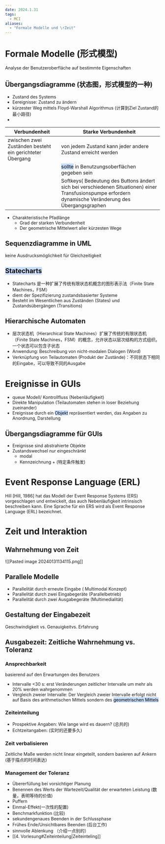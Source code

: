 ```yaml
---
date: 2024.1.31
tags:
  - MCI
aliases:
  - "Formale Modelle und \rZeit"
---
```

# Formale Modelle (形式模型)
Analyse der Benutzeroberfläche auf bestimmte Eigenschaften
## Übergangsdiagramme (状态图，形式模型的一种)
- Zustand des Systems
- Eereignisse: Zustand zu ändern
- kürzester Weg mittels Floyd-Warshall Algorithmus (计算到Ziel Zustand的最小路径)
- 
| Verbundenheit                                            | Starke Verbundenheit                                                                     |
| -------------------------------------------------------- | ---------------------------------------------------------------------------------------- |
| zwischen zwei Zuständen besteht ein gerichteter Übergang | von jedem Zustand kann jeder andere Zustand erreicht werden                              |
|                                                          | <mark style="background: #ADCCFFA6;">sollte</mark> in Benutzungsoberflächen gegeben sein |
|                                                          | Softkeys( Bedeutung des Buttons ändert sich bei verschiedenen Situationen) einer Transfusionspumpe erfordern dynamische Veränderung des Übergangsgraphen                                                                                         |

- Charakteristische Pfadlänge
	- Grad der starken Verbundenheit
	- Der geometrische Mittelwert aller kürzesten Wege
## Sequenzdiagramme in UML
keine Ausdrucksmöglichkeit für Gleichzeitigkeit

## <mark style="background: #ADCCFFA6;">Statecharts</mark>
- Statecharts 是一种扩展了传统有限状态机概念的图形表示法（Finite State Machines，FSM）
- dient der Spezifizierung zustandsbasierter Systeme
- Besteht im Wesentlichen aus Zuständen (States) und Zustandsübergängen (Transitions)

## Hierarchische Automaten
- 层次状态机（Hierarchical State Machines）扩展了传统的有限状态机（Finite State Machines，FSM）的概念，允许状态以层次结构的方式组织。一个状态可以包含子状态
- Anwendung: Beschreibung von nicht-modalen Dialogen (Word)
- Verknüpfung von Teilautomaten (Produkt der Zustände)：不同状态下相同的Eingabe，可以导致不同的Ausgabe
# Ereignisse in GUIs

- queue Modell/ Kontrollfluss (Nebenläufigkeit)
- Direkte Manipulation (Teilautomaten stehen in loser Beziehung zueinander)
- Ereignisse durch ein <mark style="background: #ADCCFFA6;">Objekt</mark> repräsentiert werden, das Angaben zu Anordnung, Darstellung
## Übergangsdiagramme für GUIs
- Ereignisse sind abstrahierte Objekte
- Zustandswechsel nur eingeschränkt
	- modal
	- Kennzeichnung + (特定条件触发)
# Event Response Language (ERL)
Hill [Hill, 1986] hat das Modell der Event Response Systems (ERS) vorgeschlagen und entwickelt, das auch Nebenläufigkeit intrinsisch beschreiben kann. Eine Sprache für ein ERS wird als Event Response Language (ERL) bezeichnet.
# Zeit und Interaktion

## Wahrnehmung von Zeit
![[Pasted image 20240131134115.png]]

## Parallele Modelle

- Parallelität durch erneute Eingabe ( Multimodal Konzept)
- Parallelität durch zwei Eingabegeräte (Parallelbetrieb)
- Parallelität durch zwei Ausgabegeräte (Multimedialität)

 

## Gestaltung der Eingabezeit
Geschwindigkeit vs. Genauigkeitvs. Erfahrung

## Ausgabezeit: Zeitliche Wahrnehmung vs. Toleranz

### Ansprechbarkeit
basierend auf den Erwartungen des Benutzers
- Intervalle <30 s: erst Veränderungen zeitlicher Intervalle um mehr als 20% werden wahrgenommen
- Vergleich zweier Intervalle: Der Vergleich zweier Intervalle erfolgt nicht auf Basis des arithmetischen Mittels sondern des <mark style="background: #ADCCFFA6;">geometrischen Mittels</mark>
### Zeiteinteilung
- Prospektive Angaben: Wie lange wird es dauern? (总共的)
- Echtzeitangaben: (实时的还要多久)

### Zeit verbalisieren
Zeitliche Maße werden nicht linear eingeteilt, sondern basieren auf Ankern (基于描点的时间表达)

### Management der Toleranz

- Übererfüllung bei vorsichtiger Planung
- Benennen des Werts der Wartezeit/Qualität der erwarteten Leistung (数量，表明等待的价值)
- Puffern
- Einmal-Effekt(一次性的配置)
- Benchmarkfunktion (比较)
- sekundengenaues Beenden in der Schlussphase
- Frühes Ende/Unsichtbares Beenden (后台工作)
- sinnvolle Ablenkung （介绍一点别的）
- [[4. Vorlesung#Zeiteinteilung|Zeiteinteling]]